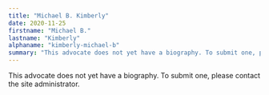 ```yaml
---
title: "Michael B. Kimberly"
date: 2020-11-25
firstname: "Michael B."
lastname: "Kimberly"
alphaname: "kimberly-michael-b"
summary: "This advocate does not yet have a biography. To submit one, please contact the site administrator."
---
```

This advocate does not yet have a biography. To submit one, please contact the site administrator.


